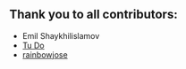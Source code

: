 Thank you to all contributors:
------------------------------

* Emil Shaykhilislamov
* [Tu Do](https://github.com/tuhdo)
* [rainbowjose](https://github.com/rainbowjose)
